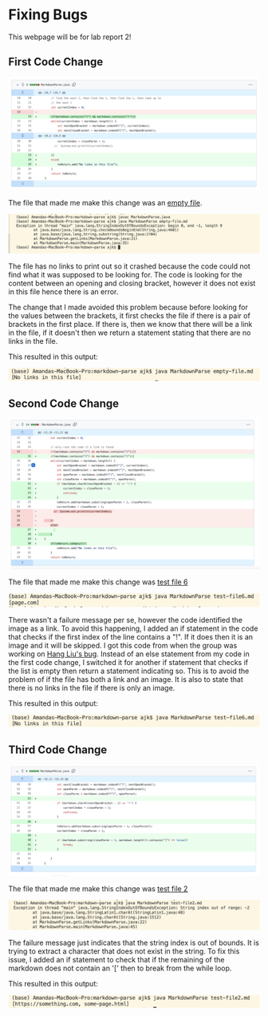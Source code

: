 # Fixing Bugs 

This webpage will be for lab report 2! 

## First Code Change 

![code1](code-change-1.png) 

The file that made me make this change was an [empty file](https://github.com/ajkristanto/markdown-parse/blob/main/empty-file.md). 

![fail1](fail-1.png) 

The file has no links to print out so it crashed because the code could not find what it was supposed to be looking for. The code is looking for the content between an opening and closing bracket, however it does not exist in this file hence there is an error. 

The change that I made avoided this problem because before looking for the values between the brackets, it first checks the file if there is a pair of brackets in the first place. If there is, then we know that there will be a link in the file, if it doesn't then we return a statement stating that there are no links in the file. 

This resulted in this output: 

![fix1](fix1.png)

## Second Code Change

![code2](code-change-2.png)

The file that made me make this change was [test file 6](https://github.com/ajkristanto/markdown-parse/blob/main/test-file6.md) 

![fail2](fail-2.png)

There wasn't a failure message per se, however the code identified the image as a link. To avoid this happening, I added an if statement in the code that checks if the first index of the line contains a "!". If it does then it is an image and it will be skipped. I got this code from when the group was working on [Hang Liu's bug](https://github.com/HangLiu01/markdown-parse/blob/1ecefe3d1e32cd5c54f991ec3016bc31ef003f8b/MarkdownParse.java). Instead of an else statement from my code in the first code change, I switched it for another if statement that checks if the list is empty then return a statement indicating so. This is to avoid the problem of if the file has both a link and an image. It is also to state that there is no links in the file if there is only an image. 

This resulted in this output: 

![fix2](fix2.png)

## Third Code Change 

![code3](code-change-3.png)

The file that made me make this change was [test file 2](https://github.com/ajkristanto/markdown-parse/blob/main/test-file2.md) 

![fail3](fail-3.png)

The failure message just indicates that the string index is out of bounds. It is trying to extract a character that does not exist in the string. To fix this issue, I added an if statement to check that if the remaining of the markdown does not contain an '[' then to break from the while loop. 

This resulted in this output: 

![fix3](fix3.png)